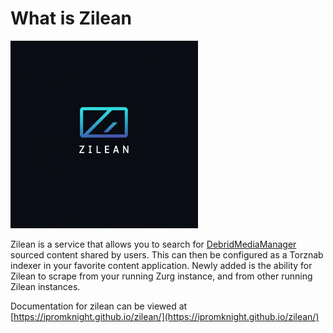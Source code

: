 # What is Zilean

<img src="docs/Writerside/images/zilean-logo.jpg" alt="zilean logo" width="300" height="300">

Zilean is a service that allows you to search for [DebridMediaManager](https://github.com/debridmediamanager/debrid-media-manager) sourced content shared by users.
This can then be configured as a Torznab indexer in your favorite content application.
Newly added is the ability for Zilean to scrape from your running Zurg instance, and from other running Zilean instances.

Documentation for zilean can be viewed at [https://ipromknight.github.io/zilean/](https://ipromknight.github.io/zilean/)

